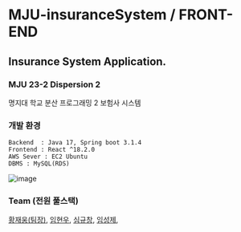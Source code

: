 # MJU-insuranceSystem / FRONT-END
## Insurance System Application.
### MJU 23-2 Dispersion 2
명지대 학교 분산 프로그래밍 2 보험사 시스템

### 개발 환경
```
Backend  : Java 17, Spring boot 3.1.4
Frontend : React ^18.2.0
AWS Sever : EC2 Ubuntu
DBMS : MySQL(RDS)
```
![image](https://github.com/MJ23-2Team/InsuranceSystem-Front/assets/62841992/660a92af-35f8-4b17-a8fa-ded458ffab41)

### Team (전원 풀스택)
[황재웅(팀장)](https://github.com/wodnd0131),
[임현우](https://github.com/woowal),
[심규창](https://github.com/gyuchangShim),
[임성제](https://github.com/seongje00416),
